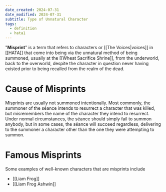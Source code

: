 ```yaml
---
date_created: 2024-07-31
date_modified: 2024-07-31
subtitle: Type of Unnatural Character
tags:
  - definition
  - hata1
---
```

"**Misprint**" is a term that refers to characters or [[The Voices|voices]] in [[HATA]] that come into being via the unnatural method of being summoned, usually at the [[Wheat Sacrifice Shrine]], from the underworld, back to the overworld, despite the character in question never having existed prior to being recalled from the realm of the dead.

# Cause of Misprints

Misprints are usually not summoned intentionally. Most commonly, the summoner of the séance intends to resurrect a character that was killed, but misremembers the name of the character they intend to resurrect. Under normal circumstances, the séance should simply fail to summon anybody, but in some cases, the séance will succeed regardless, delivering to the summoner a character other than the one they were attempting to summon.

# Famous Misprints

Some examples of well-known characters that are misprints include
- [[Liam Frog]]
- [[Liam Frog Ashwin]]
